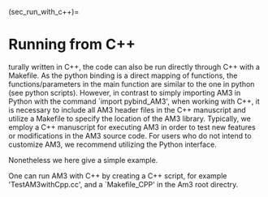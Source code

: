 (sec_run_with_c++)=
# Running from C++

turally written in C++, the code can also be run directly through C++ with a Makefile.
As the python binding is a direct mapping of functions, the functions/parameters in the main function are similar to the one in python (see python scripts). However, in contrast to simply importing AM3 in Python with the command `import pybind_AM3', when working with C++, it is necessary to include all AM3 header files in the C++ manuscript and utilize a Makefile to specify the location of the AM3 library. Typically, we employ a C++ manuscript for executing AM3 in order to test new features or modifications in the AM3 source code. For users who do not intend to customize AM3, we recommend utilizing the Python interface.

Nonetheless we here give a simple example.

One can run AM3 with C++ by creating a C++ script, for example 'TestAM3withCpp.cc', and a `Makefile_CPP' in the Am3 root directry. 
